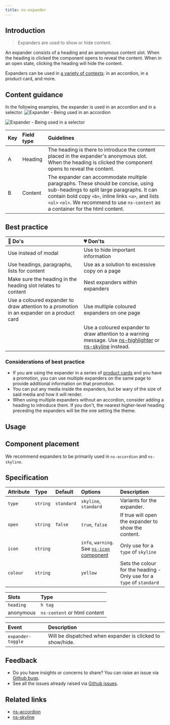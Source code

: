 ```yaml
---
title: ns-expander
---
```


## Introduction

> Expanders are used to show or hide content.

An expander consists of a heading and an anonymous content slot.  When the heading is clicked the component opens to reveal the content. When in an open state, clicking the heading will hide the content. 

Expanders can be used in [a variety of contexts](#component-placement): in an accordion, in a product  card, and more. 

## Content guidance
In the following examples, the expander is used in an accordion and in a selector.
![Expander - Being used in an accordion](/images/ns-expander/content-guidance-accordion.webp)

![Expander - Being used in a selector](/images/ns-expander/content-guidance-product-card.webp)

| Key | Field type | Guidelines |
| :--- | :--- | :--- |
| A | Heading | The heading is there to introduce the content placed in the expander's anonymous slot. When the heading is clicked the component opens to reveal the content.   |
| B | Content | The expander can accommodate multiple paragraphs. These should be concise, using sub-headings to split large paragraphs. It can contain bold copy `<b>`, inline links `<a>`, and lists `<ul>` `<ol>`. We recommend to use `ns-content` as a container for the html content.|

## Best practice

| 💚 Do's | 💔 Don'ts |
| :--- | :--- |
| Use instead of modal | Use to hide important information |
| Use headings, paragraphs, lists for content | Use as a solution to excessive copy on a page |
| Make sure the heading in the heading slot relates to content | Nest expanders within expanders |
| Use a coloured expander to draw attention to a promotion in an expander on a product card | Use multiple coloured expanders on one page|
|  | Use a coloured expander to draw attention to a warning message. Use [ns-highlighter](/components/ns-highlighter) or [ns-skyline](/components/ns-skyline) instead. |

### Considerations of best practice

- If you are using the expander in a series of [product cards](/components/ns-product-card) and you have a promotion, you can use multiple expanders on the same page to provide additional information on that promotion.
- You can put any media inside the expanders, but be wary of the size of said media and how it will render.
- When using multiple expanders without an accordion, consider adding a heading to introduce them. If you don't, the nearest higher-level heading preceding the expanders will be the one setting the theme. 

## Usage

<StorybookStory story="components-ns-expander--expander"></StorybookStory>

## Component placement

We recommend expanders to be primarily used in `ns-accordion` and `ns-skyline`.

<ComponentPlacement component="ns-expander" parentComponents="ns-accordion,ns-skyline,ns-card,ns-content,ns-product-card,ns-selector"></ComponentPlacement>


## Specification

| Attribute | Type | Default   | Options   | Description |
| :--- | :--- | :--- | :--- | :--- |
| `type` | `string` | `standard` | `skyline`, `standard` | Variants for the expander. |
| `open` | `string` | `false` | `true`, `false` | If true will open the expander to show the content. |
| `icon` | `string` |  | `info`, `warning`. See [`ns-icon` component](../components/ns-icon) | Only use for a `type` of `skyline` |
| `colour` | `string` |  | `yellow` | Sets the colour for the heading - Only use for a `type` of `standard` |

| Slots | Type |
| :--- | :--- |
| `heading` | `h tag`      |
| anonymous | `ns-content` or html content  |

| Event | Description |
| :--- | :--- |
| `expander-toggle` | Will be dispatched when expander is clicked to show/hide. |

## Feedback

* Do you have insights or concerns to share? You can raise an issue via [Github bugs](https://github.com/ConnectedHomes/nucleus/issues/new?assignees=&labels=Bug&template=a--bug-report.md&title=[bug]%20[ns-expander]).
* See all the issues already raised via [Github issues](https://github.com/connectedHomes/nucleus/issues?utf8=%E2%9C%93&q=is%3Aopen+is%3Aissue+label%3ABug+[ns-expander]).

<PageFooter></PageFooter>

## Related links

* [ns-accordion](/components/ns-accordion)
* [ns-skyline](/components/ns-skyline)
